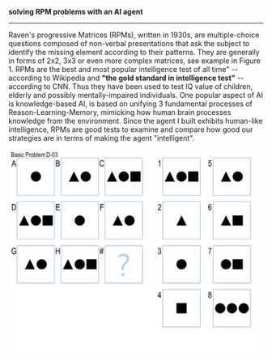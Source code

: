 **solving RPM problems with an AI agent**

----

Raven's progressive Matrices (RPMs), written in 1930s, are multiple-choice questions composed of non-verbal presentations that ask the subject to identify the missing element according to their patterns. They are generally in forms of 2x2, 3x3 or even more complex matrices, see example in Figure 1.  RPMs are the best and most popular intelligence test of all time" -- according to Wikipedia and **"the gold standard in intelligence test"** -- according to CNN. Thus they have been used to test IQ value of children, elderly and possibly mentally-impaired individuals. One popular aspect of AI is knowledge-based AI, is based on unifying 3 fundamental processes of Reason-Learning-Memory, mimicking how human brain processes knowledge from the environment. Since the agent I built exhibits human-like intelligence, RPMs are good tests to examine and compare how good our strategies are in terms of making the agent "intelligent".

![Figure1 Demo](https://github.com/lixu0818/KBAI/blob/master/projects/Project%20Code%20-%20Java/Problems/Basic%20Problems%20D/Basic%20Problem%20D-03/Basic%20Problem%20D-03.PNG) 
